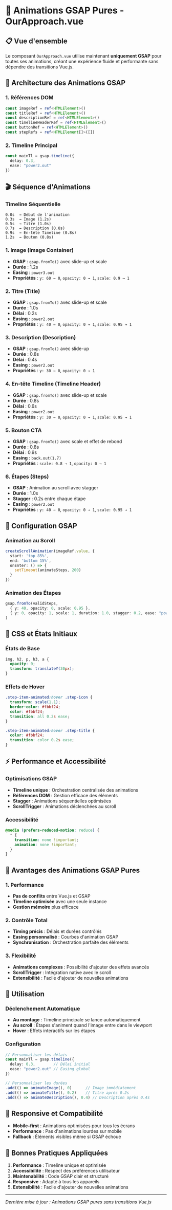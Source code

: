 # 🎯 Animations GSAP Pures - OurApproach.vue

## 📋 **Vue d'ensemble**

Le composant `OurApproach.vue` utilise maintenant **uniquement GSAP** pour toutes ses animations, créant une expérience fluide et performante sans dépendre des transitions Vue.js.

## 🚀 **Architecture des Animations GSAP**

### **1. Références DOM**
```typescript
const imageRef = ref<HTMLElement>()
const titleRef = ref<HTMLElement>()
const descriptionRef = ref<HTMLElement>()
const timelineHeaderRef = ref<HTMLElement>()
const buttonRef = ref<HTMLElement>()
const stepRefs = ref<HTMLElement[]>([])
```

### **2. Timeline Principal**
```typescript
const mainTl = gsap.timeline({
  delay: 0.3,
  ease: "power2.out"
})
```

## 🎬 **Séquence d'Animations**

### **Timeline Séquentielle**
```
0.0s  → Début de l'animation
0.3s  → Image (1.2s)
0.5s  → Titre (1.0s)
0.7s  → Description (0.8s)
0.9s  → En-tête Timeline (0.8s)
1.2s  → Bouton (0.8s)
```

### **1. Image (Image Container)**
- **GSAP** : `gsap.fromTo()` avec slide-up et scale
- **Durée** : 1.2s
- **Easing** : `power3.out`
- **Propriétés** : `y: 60 → 0`, `opacity: 0 → 1`, `scale: 0.9 → 1`

### **2. Titre (Title)**
- **GSAP** : `gsap.fromTo()` avec slide-up et scale
- **Durée** : 1.0s
- **Délai** : 0.2s
- **Easing** : `power2.out`
- **Propriétés** : `y: 40 → 0`, `opacity: 0 → 1`, `scale: 0.95 → 1`

### **3. Description (Description)**
- **GSAP** : `gsap.fromTo()` avec slide-up
- **Durée** : 0.8s
- **Délai** : 0.4s
- **Easing** : `power2.out`
- **Propriétés** : `y: 30 → 0`, `opacity: 0 → 1`

### **4. En-tête Timeline (Timeline Header)**
- **GSAP** : `gsap.fromTo()` avec slide-up et scale
- **Durée** : 0.8s
- **Délai** : 0.6s
- **Easing** : `power2.out`
- **Propriétés** : `y: 30 → 0`, `opacity: 0 → 1`, `scale: 0.95 → 1`

### **5. Bouton CTA**
- **GSAP** : `gsap.fromTo()` avec scale et effet de rebond
- **Durée** : 0.8s
- **Délai** : 0.9s
- **Easing** : `back.out(1.7)`
- **Propriétés** : `scale: 0.8 → 1`, `opacity: 0 → 1`

### **6. Étapes (Steps)**
- **GSAP** : Animation au scroll avec stagger
- **Durée** : 1.0s
- **Stagger** : 0.2s entre chaque étape
- **Easing** : `power2.out`
- **Propriétés** : `y: 40 → 0`, `opacity: 0 → 1`, `scale: 0.95 → 1`

## 🔧 **Configuration GSAP**

### **Animation au Scroll**
```typescript
createScrollAnimation(imageRef.value, {
  start: 'top 85%',
  end: 'bottom 15%',
  onEnter: () => {
    setTimeout(animateSteps, 200)
  }
})
```

### **Animation des Étapes**
```typescript
gsap.fromTo(validSteps, 
  { y: 40, opacity: 0, scale: 0.95 },
  { y: 0, opacity: 1, scale: 1, duration: 1.0, stagger: 0.2, ease: "power2.out" }
)
```

## 🎨 **CSS et États Initiaux**

### **États de Base**
```css
img, h2, p, h3, a {
  opacity: 0;
  transform: translateY(30px);
}
```

### **Effets de Hover**
```css
.step-item-animated:hover .step-icon {
  transform: scale(1.1);
  border-color: #fbbf24;
  color: #fbbf24;
  transition: all 0.2s ease;
}

.step-item-animated:hover .step-title {
  color: #fbbf24;
  transition: color 0.2s ease;
}
```

## ⚡ **Performance et Accessibilité**

### **Optimisations GSAP**
- **Timeline unique** : Orchestration centralisée des animations
- **Références DOM** : Gestion efficace des éléments
- **Stagger** : Animations séquentielles optimisées
- **ScrollTrigger** : Animations déclenchées au scroll

### **Accessibilité**
```css
@media (prefers-reduced-motion: reduce) {
  * {
    transition: none !important;
    animation: none !important;
  }
}
```

## 🎯 **Avantages des Animations GSAP Pures**

### **1. Performance**
- **Pas de conflits** entre Vue.js et GSAP
- **Timeline optimisée** avec une seule instance
- **Gestion mémoire** plus efficace

### **2. Contrôle Total**
- **Timing précis** : Délais et durées contrôlés
- **Easing personnalisé** : Courbes d'animation GSAP
- **Synchronisation** : Orchestration parfaite des éléments

### **3. Flexibilité**
- **Animations complexes** : Possibilité d'ajouter des effets avancés
- **ScrollTrigger** : Intégration native avec le scroll
- **Extensibilité** : Facile d'ajouter de nouvelles animations

## 🚀 **Utilisation**

### **Déclenchement Automatique**
- **Au montage** : Timeline principale se lance automatiquement
- **Au scroll** : Étapes s'animent quand l'image entre dans le viewport
- **Hover** : Effets interactifs sur les étapes

### **Configuration**
```typescript
// Personnaliser les délais
const mainTl = gsap.timeline({
  delay: 0.3,        // Délai initial
  ease: "power2.out" // Easing global
})

// Personnaliser les durées
.add(() => animateImage(), 0)      // Image immédiatement
.add(() => animateTitle(), 0.2)    // Titre après 0.2s
.add(() => animateDescription(), 0.4) // Description après 0.4s
```

## 📱 **Responsive et Compatibilité**

- **Mobile-first** : Animations optimisées pour tous les écrans
- **Performance** : Pas d'animations lourdes sur mobile
- **Fallback** : Éléments visibles même si GSAP échoue

## 🎯 **Bonnes Pratiques Appliquées**

1. **Performance** : Timeline unique et optimisée
2. **Accessibilité** : Respect des préférences utilisateur
3. **Maintenabilité** : Code GSAP clair et structuré
4. **Responsive** : Adapté à tous les appareils
5. **Extensibilité** : Facile d'ajouter de nouvelles animations

---

*Dernière mise à jour : Animations GSAP pures sans transitions Vue.js*
